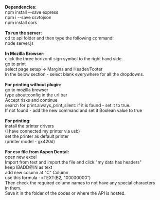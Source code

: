<b>Dependencies:</b><br/>
npm install --save express<br/>
npm i --save csvtojson<br/>
npm install cors<br/>
<br/>
<b>To run the server:</b><br/>
cd to api folder and then type the following command:<br/>
node server.js<br/>
<br/>
<b>In Mozilla Browser:</b><br/>
click the three horizontl sign symbol to the right hand side.<br/>
go to print<br/>
select page setup -> Margins and Header/Footer<br/>
In the below section - select blank everywhere for all the dropdowns.<br/>
<br/>
<b>For printing without plugin:</b><br/>
go to mozilla browser<br/>
type about:config in the url bar<br/>
Accept risks and continue<br/>
search for print.always_print_silent: if it is found - set it to true.<br />
If not found - add the new command and set it Boolean value to true<br/>
<br/>
<b>For printing:</b><br/>
install the printer drivers<br/>
(I have connected my printer via usb)<br/>
set the printer as default printer<br/>
(printer model - gx420d)<br/>
<br/>
<b>For csv file from Aspen Dental:</b><br/>
open new excel<br/>
Import from text and import the file and click "my data has headers"<br/>
keep IBADD@IN as text<br/>
add new column at "C" Column<br/>
use this formula : =TEXT(B2, "00000000")<br/>
Then check the required column names to not have any special characters in them. <br/>
Save it in the folder of the codes or where the API is hosted. <br/>